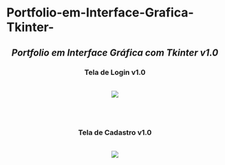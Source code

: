 # Portfolio-em-Interface-Grafica-Tkinter-



<div align="center">
<h2><B><I> Portfolio em Interface Gráfica com Tkinter v1.0</B></I></h2>
</div>


<div align="center">
<h3><B> Tela de Login v1.0</B></h3> &nbsp
<br>
<img src="https://user-images.githubusercontent.com/103957365/189197560-c791f51c-da51-4209-86d1-f73eea58f172.PNG">
</div>

<br><br>

<div align="center">
<h3><B> Tela de Cadastro v1.0</B></h3> &nbsp
<br>
<img src="https://user-images.githubusercontent.com/103957365/189205746-93717b5e-2b47-47a5-849c-a899c42bb3b2.PNG">
</div>
